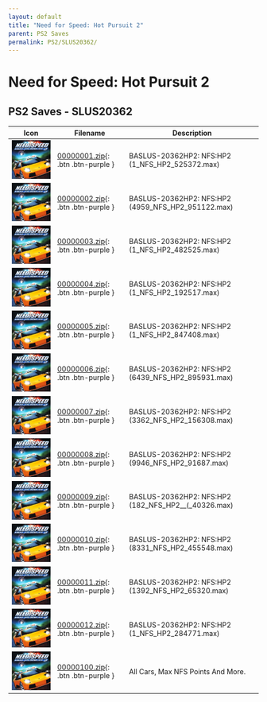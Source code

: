 ```yaml
---
layout: default
title: "Need for Speed: Hot Pursuit 2"
parent: PS2 Saves
permalink: PS2/SLUS20362/
---
```

# Need for Speed: Hot Pursuit 2

## PS2 Saves - SLUS20362

| Icon | Filename | Description |
|------|----------|-------------|
| ![Need for Speed: Hot Pursuit 2](icon0.png) | [00000001.zip](00000001.zip){: .btn .btn-purple } | BASLUS-20362HP2: NFS:HP2 (1_NFS_HP2_525372.max) |
| ![Need for Speed: Hot Pursuit 2](icon0.png) | [00000002.zip](00000002.zip){: .btn .btn-purple } | BASLUS-20362HP2: NFS:HP2 (4959_NFS_HP2_951122.max) |
| ![Need for Speed: Hot Pursuit 2](icon0.png) | [00000003.zip](00000003.zip){: .btn .btn-purple } | BASLUS-20362HP2: NFS:HP2 (1_NFS_HP2_482525.max) |
| ![Need for Speed: Hot Pursuit 2](icon0.png) | [00000004.zip](00000004.zip){: .btn .btn-purple } | BASLUS-20362HP2: NFS:HP2 (1_NFS_HP2_192517.max) |
| ![Need for Speed: Hot Pursuit 2](icon0.png) | [00000005.zip](00000005.zip){: .btn .btn-purple } | BASLUS-20362HP2: NFS:HP2 (1_NFS_HP2_847408.max) |
| ![Need for Speed: Hot Pursuit 2](icon0.png) | [00000006.zip](00000006.zip){: .btn .btn-purple } | BASLUS-20362HP2: NFS:HP2 (6439_NFS_HP2_895931.max) |
| ![Need for Speed: Hot Pursuit 2](icon0.png) | [00000007.zip](00000007.zip){: .btn .btn-purple } | BASLUS-20362HP2: NFS:HP2 (3362_NFS_HP2_156308.max) |
| ![Need for Speed: Hot Pursuit 2](icon0.png) | [00000008.zip](00000008.zip){: .btn .btn-purple } | BASLUS-20362HP2: NFS:HP2 (9946_NFS_HP2_91687.max) |
| ![Need for Speed: Hot Pursuit 2](icon0.png) | [00000009.zip](00000009.zip){: .btn .btn-purple } | BASLUS-20362HP2: NFS:HP2 (182_NFS_HP2__(_40326.max) |
| ![Need for Speed: Hot Pursuit 2](icon0.png) | [00000010.zip](00000010.zip){: .btn .btn-purple } | BASLUS-20362HP2: NFS:HP2 (8331_NFS_HP2_455548.max) |
| ![Need for Speed: Hot Pursuit 2](icon0.png) | [00000011.zip](00000011.zip){: .btn .btn-purple } | BASLUS-20362HP2: NFS:HP2 (1392_NFS_HP2_65320.max) |
| ![Need for Speed: Hot Pursuit 2](icon0.png) | [00000012.zip](00000012.zip){: .btn .btn-purple } | BASLUS-20362HP2: NFS:HP2 (1_NFS_HP2_284771.max) |
| ![Need for Speed: Hot Pursuit 2](icon0.png) | [00000100.zip](00000100.zip){: .btn .btn-purple } | All Cars, Max NFS Points And More. |
